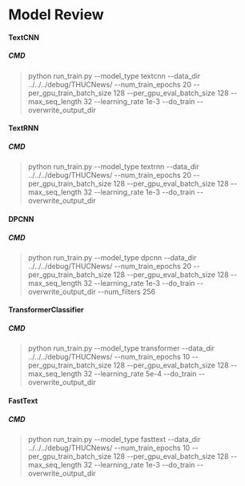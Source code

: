 # Model Review
#### TextCNN

##### CMD

> python run_train.py --model_type textcnn --data_dir ../../../debug/THUCNews/ --num_train_epochs 20 --per_gpu_train_batch_size 128 --per_gpu_eval_batch_size 128 --max_seq_length 32 --learning_rate 1e-3 --do_train --overwrite_output_dir

#### TextRNN

##### CMD

> python run_train.py --model_type textrnn --data_dir ../../../debug/THUCNews/ --num_train_epochs 20 --per_gpu_train_batch_size 128 --per_gpu_eval_batch_size 128 --max_seq_length 32 --learning_rate 1e-3 --do_train --overwrite_output_dir

#### DPCNN

##### CMD

> python run_train.py --model_type dpcnn --data_dir ../../../debug/THUCNews/ --num_train_epochs 20 --per_gpu_train_batch_size 128 --per_gpu_eval_batch_size 128 --max_seq_length 32 --learning_rate 1e-3 --do_train --overwrite_output_dir --num_filters 256

#### TransformerClassifier

##### CMD

> python run_train.py --model_type transformer --data_dir ../../../debug/THUCNews/ --num_train_epochs 10 --per_gpu_train_batch_size 128 --per_gpu_eval_batch_size 128 --max_seq_length 32 --learning_rate 5e-4 --do_train --overwrite_output_dir

#### FastText

##### CMD

> python run_train.py --model_type fasttext --data_dir ../../../debug/THUCNews/ --num_train_epochs 10 --per_gpu_train_batch_size 128 --per_gpu_eval_batch_size 128 --max_seq_length 32 --learning_rate 1e-3 --do_train --overwrite_output_dir

